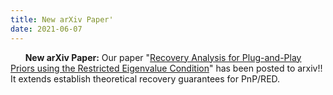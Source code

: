 ```yaml
---
title: New arXiv Paper'
date: 2021-06-07
---
```

&nbsp;&nbsp;&nbsp;&nbsp;&nbsp; **New arXiv Paper:** Our paper "[Recovery Analysis for Plug-and-Play Priors using the
Restricted Eigenvalue Condition](https://arxiv.org/abs/2106.03668)" has been posted to arxiv!! It extends establish theoretical recovery guarantees for PnP/RED.
